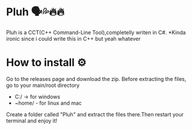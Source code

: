 # Pluh 🗣️💦🔥🔥
Pluh is a CCT(C++ Command-Line Tool),completelly writen in C#.
*Kinda ironic since i could write this in C++ but yeah whatever

# How to install ⚙️
Go to the releases page and download the zip. Before extracting the files, go to your main/root directory

- C:/  -> for windows
- ~home/ - for linux and mac

 Create a folder called "Pluh" and extract the files there.Then restart your terminal and enjoy it!
